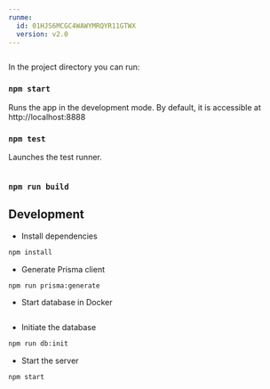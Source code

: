 ```yaml
---
runme:
  id: 01HJS6MCGC4WAWYMRQYR11GTWX
  version: v2.0
---
```




```sh {"id":"01HJS6MVKXDR80GM94JVCXSC12"}

```

In the project directory you can run:

### `npm start`

Runs the app in the development mode.
By default, it is accessible at http://localhost:8888

### `npm test`

Launches the test runner.

```sh {"id":"01HJS6NSET9HQQRFA027Y2W340"}

```

### `npm run build`

## Development

- Install dependencies

```sh {"id":"01HJS6MCGC4WAWYMRQYGEB4H5J"}
npm install
```

- Generate Prisma client

```sh {"id":"01HJS6MCGC4WAWYMRQYH8DT51B"}
npm run prisma:generate
```

- Start database in Docker

```text {"id":"01HJS6MCGC4WAWYMRQYJFBGVXZ"}

```

- Initiate the database

```sh {"id":"01HJS6MCGC4WAWYMRQYNTS99E8"}
npm run db:init
```

- Start the server

```text {"id":"01HJS6MCGC4WAWYMRQYQVQF0HP"}
npm start
```
